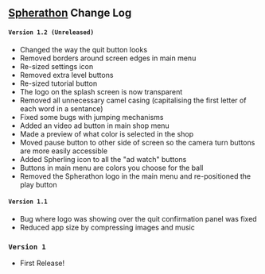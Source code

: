 ## [Spherathon](https://play.google.com/store/apps/details?id=com.ByteMillennium.Spherathon) Change Log

#### `Version 1.2 (Unreleased)`
* Changed the way the quit button looks
* Removed borders around screen edges in main menu
* Re-sized settings icon
* Removed extra level buttons
* Re-sized tutorial button
* The logo on the splash screen is now transparent
* Removed all unnecessary camel casing (capitalising the first letter of each word in a sentance)
* Fixed some bugs with jumping mechanisms
* Added an video ad button in main shop menu
* Made a preview of what color is selected in the shop
* Moved pause button to other side of screen so the camera turn buttons are more easily accessible
* Added Spherling icon to all the "ad watch" buttons
* Buttons in main menu are colors you choose for the ball
* Removed the Spherathon logo in the main menu and re-positioned the play button

#### `Version 1.1`
* Bug where logo was showing over the quit confirmation panel was fixed
* Reduced app size by compressing images and music

### `Version 1`
* First Release!
